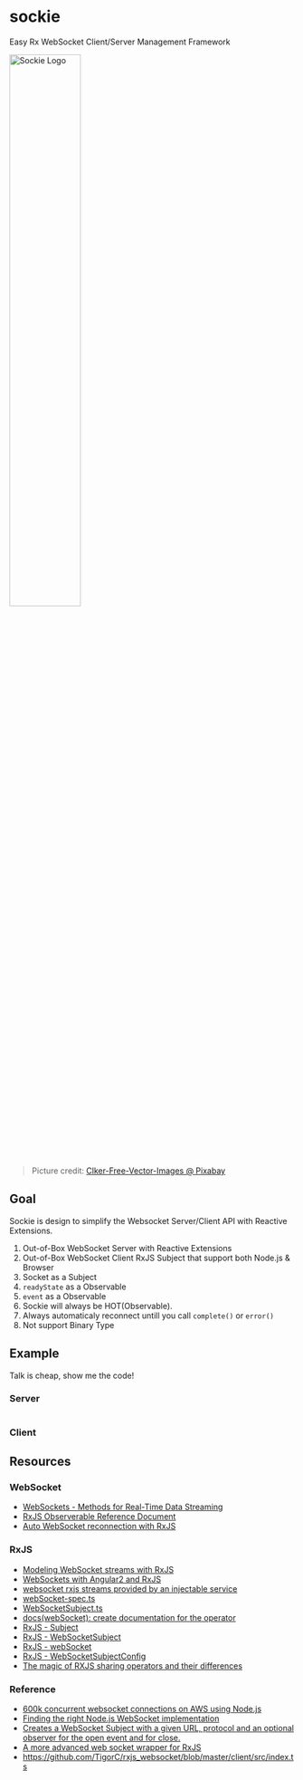 # sockie
Easy Rx WebSocket Client/Server Management Framework

<img alt="Sockie Logo" src="http://huan.github.io/sockie/images/sockie.svg" width="50%">

> Picture credit: [Clker-Free-Vector-Images @ Pixabay](https://pixabay.com/photo-306249/)

## Goal

Sockie is design to simplify the Websocket Server/Client API with Reactive Extensions.

1. Out-of-Box WebSocket Server with Reactive Extensions
1. Out-of-Box WebSocket Client RxJS Subject that support both Node.js & Browser
1. Socket as a Subject
1. `readyState` as a Observable
1. `event` as a Observable
1. Sockie will always be HOT(Observable).
1. Always automaticaly reconnect untill you call `complete()` or `error()`
1. Not support Binary Type

## Example

Talk is cheap, show me the code!

### Server

```ts
```

### Client


## Resources

### WebSocket

- [WebSockets - Methods for Real-Time Data Streaming](https://os.alfajango.com/websockets-slides/#/)
- [RxJS Observerable Reference Document](http://reactivex.io/rxjs/class/es6/Observable.js~Observable.html#static-method-webSocket)
- [Auto WebSocket reconnection with RxJS](https://gearheart.io/blog/auto-websocket-reconnection-with-rxjs/)

### RxJS

- [Modeling WebSocket streams with RxJS](http://stackoverflow.com/a/37390611/1123955)
- [WebSockets with Angular2 and RxJS](https://medium.com/@lwojciechowski/websockets-with-angular2-and-rxjs-8b6c5be02fac)
- [websocket rxjs streams provided by an injectable service](https://github.com/ohjames/rxjs-websockets)
- [webSocket-spec.ts](https://github.com/ReactiveX/rxjs/blob/master/spec/observables/dom/webSocket-spec.ts)
- [WebSocketSubject.ts](https://github.com/ReactiveX/rxjs/blob/master/src/observable/dom/WebSocketSubject.ts)
- [docs(webSocket): create documentation for the operator](https://github.com/ReactiveX/rxjs/pull/2450/files)
- [RxJS - Subject](https://rxjs-dev.firebaseapp.com/guide/subject)
- [RxJS - WebSocketSubject](https://rxjs-dev.firebaseapp.com/api/webSocket/WebSocketSubject)
- [RxJS - webSocket](https://rxjs-dev.firebaseapp.com/api/webSocket/webSocket)
- [RxJS - WebSocketSubjectConfig](https://rxjs-dev.firebaseapp.com/api/webSocket/WebSocketSubjectConfig)
- [The magic of RXJS sharing operators and their differences](https://itnext.io/the-magic-of-rxjs-sharing-operators-and-their-differences-3a03d699d255)

### Reference

- [600k concurrent websocket connections on AWS using Node.js](https://blog.jayway.com/2015/04/13/600k-concurrent-websocket-connections-on-aws-using-node-js/)
- [Finding the right Node.js WebSocket implementation](https://medium.com/@denizozger/finding-the-right-node-js-websocket-implementation-b63bfca0539)
- [Creates a WebSocket Subject with a given URL, protocol and an optional observer for the open event and for close.](https://github.com/Reactive-Extensions/RxJS-DOM/blob/master/doc/operators/fromwebsocket.md)
- [A more advanced web socket wrapper for RxJS](https://github.com/fikrimuhal/RxSocketSubject)
- <https://github.com/TigorC/rxjs_websocket/blob/master/client/src/index.ts>
